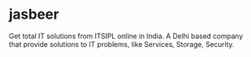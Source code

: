 # jasbeer
Get total IT solutions from ITSIPL online in India. A Delhi based company that provide solutions to IT problems, like Services, Storage, Security.
